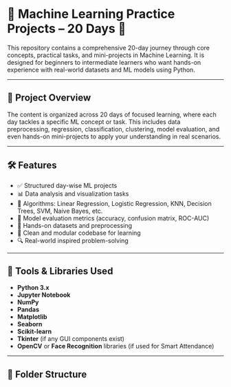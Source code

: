 # 🧠 Machine Learning Practice Projects – 20 Days 🚀

This repository contains a comprehensive 20-day journey through core concepts, practical tasks, and mini-projects in Machine Learning. It is designed for beginners to intermediate learners who want hands-on experience with real-world datasets and ML models using Python.

---

## 📌 Project Overview

The content is organized across 20 days of focused learning, where each day tackles a specific ML concept or task. This includes data preprocessing, regression, classification, clustering, model evaluation, and even hands-on mini-projects to apply your understanding in real scenarios.

---

## 🛠️ Features

- ✅ Structured day-wise ML projects
- 📊 Data analysis and visualization tasks
- 🤖 Algorithms: Linear Regression, Logistic Regression, KNN, Decision Trees, SVM, Naive Bayes, etc.
- 🧪 Model evaluation metrics (accuracy, confusion matrix, ROC-AUC)
- 💾 Hands-on datasets and preprocessing
- 📂 Clean and modular codebase for learning
- 🔍 Real-world inspired problem-solving

---

## 🧰 Tools & Libraries Used

- **Python 3.x**
- **Jupyter Notebook**
- **NumPy**
- **Pandas**
- **Matplotlib**
- **Seaborn**
- **Scikit-learn**
- **Tkinter** (if any GUI components exist)
- **OpenCV** or **Face Recognition** libraries (if used for Smart Attendance)

---

## 📁 Folder Structure

